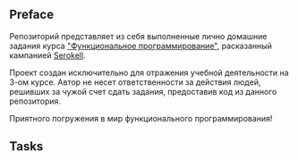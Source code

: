 ## Preface

Репозиторий представляет из себя выполненные лично домашние задания курса ["Функциональное программирование"](https://github.com/jagajaga/itmo-fp-2021-autumn), расказанный кампанией [Serokell](https://serokell.io/).

Проект создан исключительно для отражения учебной деятельности на 3-ом курсе. Автор не несет ответственности за действия людей, решивших за чужой счет сдать задания, предоставив код из данного репозитория.

Приятного погружения в мир функционального программирования!

## Tasks

